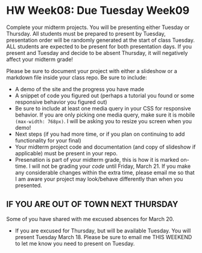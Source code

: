# HW Week08: Due Tuesday Week09

Complete your midterm projects. You will be presenting either Tuesday or Thursday. All students must be prepared to present by Tuesday, presentation order will be randomly generated at the start of class Tuesday. ALL students are expected to be present for both presentation days. If you present and Tuesday and decide to be absent Thursday, it will negatively affect your midterm grade!

Please be sure to document your project with either a slideshow or a markdown file inside your class repo. Be sure to include:

- A demo of the site and the progress you have made
- A snippet of code you figured out (perhaps a tutorial you found or some responsive behavior you figured out)
- Be sure to include at least one media query in your CSS for responsive behavior. If you are only picking one media query, make sure it is mobile `(max-width: 768px)`. I will be asking you to resize you screen when you demo!
- Next steps (if you had more time, or if you plan on continuing to add functionality for your final)
- Your midterm project code and documentation (and copy of slideshow if applicable) must be present in your repo.
- Presenation is part of your midterm grade, this is how it is marked on-time. I will not be grading your _code_ until Friday, March 21. If you make any considerable changes within the extra time, please email me so that I am aware your project may look/behave differently than when you presented.

## IF YOU ARE OUT OF TOWN NEXT THURSDAY

Some of you have shared with me excused absences for March 20.

- If you are excused for Thursday, but will be available Tuesday. You will present Tuesday March 18. Please be sure to email me THIS WEEKEND to let me know you need to present on Tuesday.
